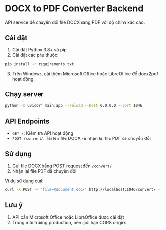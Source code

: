 # DOCX to PDF Converter Backend

API service để chuyển đổi file DOCX sang PDF với độ chính xác cao.

## Cài đặt

1. Cài đặt Python 3.8+ và pip
2. Cài đặt các phụ thuộc:

```bash
pip install -r requirements.txt
```

3. Trên Windows, cài thêm Microsoft Office hoặc LibreOffice để docx2pdf hoạt động.

## Chạy server

```bash
python -m uvicorn main:app --reload --host 0.0.0.0 --port 1046
```

## API Endpoints

- `GET /`: Kiểm tra API hoạt động
- `POST /convert/`: Tải lên file DOCX và nhận lại file PDF đã chuyển đổi

## Sử dụng

1. Gửi file DOCX bằng POST request đến `/convert/`
2. Nhận lại file PDF đã chuyển đổi

Ví dụ sử dụng curl:

```bash
curl -X POST -F "file=@document.docx" http://localhost:1046/convert/ --output converted.pdf
```

## Lưu ý

1. API cần Microsoft Office hoặc LibreOffice được cài đặt
2. Trong môi trường production, nên giới hạn CORS origins

